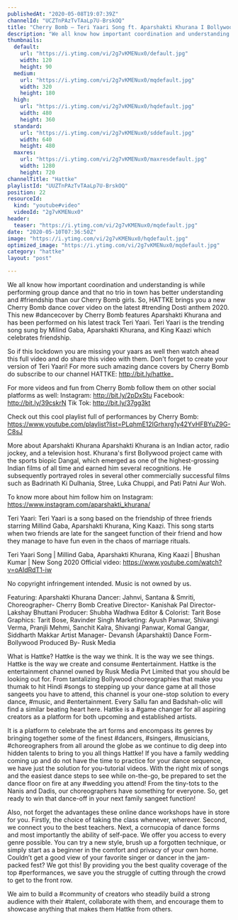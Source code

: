 ```yaml
---
publishedAt: "2020-05-08T19:07:39Z"
channelId: "UCZTnPAzTvTAaLp7U-BrskOQ"
title: "Cherry Bomb – Teri Yaari Song ft. Aparshakti Khurana I Bollywood Dance Choreography  | Hattke"
description: "We all know how important coordination and understanding is while performing group dance and that no trio in town has better understanding and #friendship than our Cherry Bomb girls. So, HATTKE brings you a new Cherry Bomb dance cover video on the latest #trending Dosti anthem 2020. This new #dancecover by Cherry Bomb features Aparshakti Khurana and has been performed on his latest track Teri Yaari. Teri Yaari is the trending song sung by Milind Gaba, Aparshakti Khurana, and King Kaazi which celebrates friendship. \n\nSo if this lockdown you are missing your yaars as well then watch ahead this full video and do share this video with them. Don't forget to create your version of Teri Yaari! For more such amazing dance covers by Cherry Bomb do subscribe to our channel HATTKE: http://bit.ly/hattke_\n\nFor more videos and fun from Cherry Bomb follow them on other social platforms as well:\nInstagram: http://bit.ly/2pDxStu\nFacebook: http://bit.ly/39cskrN\nTik Tok: http://bit.ly/37gg3kt\n\nCheck out this cool playlist full of performances by Cherry Bomb: https://www.youtube.com/playlist?list=PLqhmE12IGrhxrg1y42YvHFBYuZ9G-C8sJ\n\nMore about Aparshakti Khurana\nAparshakti Khurana is an Indian actor, radio jockey, and a television host. Khurana's first Bollywood project came with the sports biopic Dangal, which emerged as one of the highest-grossing Indian films of all time and earned him several recognitions. He subsequently portrayed roles in several other commercially successful films such as Badrinath Ki Dulhania, Stree, Luka Chuppi, and Pati Patni Aur Woh.\n\nTo know more about him follow him on Instagram: https://www.instagram.com/aparshakti_khurana/\n\nTeri Yaari: Teri Yaari is a song based on the friendship of three friends starring Millind Gaba, Aparshakti Khurana, King Kaazi. This song starts when two friends are late for the sangeet function of their friend and how they manage to have fun even in the chaos of marriage rituals.\n\nTeri Yaari Song | Millind Gaba, Aparshakti Khurana, King Kaazi | Bhushan Kumar | New Song 2020\nOfficial video: https://www.youtube.com/watch?v=oAIdRdT1-iw \n\nNo copyright infringement intended. Music is not owned by us. \n\nFeaturing: Aparshakti Khurana\nDancer: Jahnvi, Santana & Smriti,\nChoreographer- Cherry Bomb\nCreative Director- Kanishak Pal\nDirector- Lakshay Bhuttani\nProducer: Shubha Wadhwa\nEditor & Colorist: Tarit Bose\nGraphics: Tarit Bose, Ravinder Singh\nMarketing: Ayush Panwar, Shivangi Verma, Pranjli Mehmi, Sanchit Kalra, Shivangi Panwar, Komal Gangar, Siddharth Makkar\nArtist Manager- Devansh (Aparshakti)\nDance Form- Bollywood\nProduced By- Rusk Media\n\nWhat is Hattke? Hattke is the way we think. It is the way we see things. Hattke is the way we create and consume #entertainment. Hattke is the entertainment channel owned by Rusk Media Pvt Limited that you should be looking out for. From tantalizing Bollywood choreographies that make you thumak to hit Hindi #songs to stepping up your dance game at all those sangeets you have to attend, this channel is your one-stop solution to every dance, #music, and #entertainment. Every Sallu fan and Badshah-olic will find a similar beating heart here. Hattke is a #game changer for all aspiring creators as a platform for both upcoming and established artists. \n\nIt is a platform to celebrate the art forms and encompass its genres by bringing together some of the finest #dancers, #singers, #musicians, #choreographers from all around the globe as we continue to dig deep into hidden talents to bring to you all things Hattke! If you have a family wedding coming up and do not have the time to practice for your dance sequence, we have just the solution for you-tutorial videos. With the right mix of songs and the easiest dance steps to see while on-the-go, be prepared to set the dance floor on fire at any #wedding you attend! From the tiny-tots to the Nanis and Dadis, our choreographers have something for everyone. So, get ready to win that dance-off in your next family sangeet function!\n\nAlso, not forget the advantages these online dance workshops have in store for you. Firstly, the choice of taking the class whenever, wherever. Second, we connect you to the best teachers. Next, a cornucopia of dance forms and most importantly the ability of self-pace. We offer you access to every genre possible. You can try a new style, brush up a forgotten technique, or simply start as a beginner in the comfort and privacy of your own home. Couldn’t get a good view of your favorite singer or dancer in the jam-packed fest? We got this! By providing you the best quality coverage of the top #performances, we save you the struggle of cutting through the crowd to get to the front row.\n\nWe aim to build a #community of creators who steadily build a strong audience with their #talent, collaborate with them, and encourage them to showcase anything that makes them Hattke from others."
thumbnails:
  default:
    url: "https://i.ytimg.com/vi/2g7vKMENux0/default.jpg"
    width: 120
    height: 90
  medium:
    url: "https://i.ytimg.com/vi/2g7vKMENux0/mqdefault.jpg"
    width: 320
    height: 180
  high:
    url: "https://i.ytimg.com/vi/2g7vKMENux0/hqdefault.jpg"
    width: 480
    height: 360
  standard:
    url: "https://i.ytimg.com/vi/2g7vKMENux0/sddefault.jpg"
    width: 640
    height: 480
  maxres:
    url: "https://i.ytimg.com/vi/2g7vKMENux0/maxresdefault.jpg"
    width: 1280
    height: 720
channelTitle: "Hattke"
playlistId: "UUZTnPAzTvTAaLp7U-BrskOQ"
position: 22
resourceId:
  kind: "youtube#video"
  videoId: "2g7vKMENux0"
header:
  teaser: "https://i.ytimg.com/vi/2g7vKMENux0/mqdefault.jpg"
date: "2020-05-10T07:36:50Z"
image: "https://i.ytimg.com/vi/2g7vKMENux0/hqdefault.jpg"
optimized_image: "https://i.ytimg.com/vi/2g7vKMENux0/mqdefault.jpg"
category: "hattke"
layout: "post"

---
```

We all know how important coordination and understanding is while performing group dance and that no trio in town has better understanding and #friendship than our Cherry Bomb girls. So, HATTKE brings you a new Cherry Bomb dance cover video on the latest #trending Dosti anthem 2020. This new #dancecover by Cherry Bomb features Aparshakti Khurana and has been performed on his latest track Teri Yaari. Teri Yaari is the trending song sung by Milind Gaba, Aparshakti Khurana, and King Kaazi which celebrates friendship. 

So if this lockdown you are missing your yaars as well then watch ahead this full video and do share this video with them. Don't forget to create your version of Teri Yaari! For more such amazing dance covers by Cherry Bomb do subscribe to our channel HATTKE: http://bit.ly/hattke_

For more videos and fun from Cherry Bomb follow them on other social platforms as well:
Instagram: http://bit.ly/2pDxStu
Facebook: http://bit.ly/39cskrN
Tik Tok: http://bit.ly/37gg3kt

Check out this cool playlist full of performances by Cherry Bomb: https://www.youtube.com/playlist?list=PLqhmE12IGrhxrg1y42YvHFBYuZ9G-C8sJ

More about Aparshakti Khurana
Aparshakti Khurana is an Indian actor, radio jockey, and a television host. Khurana's first Bollywood project came with the sports biopic Dangal, which emerged as one of the highest-grossing Indian films of all time and earned him several recognitions. He subsequently portrayed roles in several other commercially successful films such as Badrinath Ki Dulhania, Stree, Luka Chuppi, and Pati Patni Aur Woh.

To know more about him follow him on Instagram: https://www.instagram.com/aparshakti_khurana/

Teri Yaari: Teri Yaari is a song based on the friendship of three friends starring Millind Gaba, Aparshakti Khurana, King Kaazi. This song starts when two friends are late for the sangeet function of their friend and how they manage to have fun even in the chaos of marriage rituals.

Teri Yaari Song | Millind Gaba, Aparshakti Khurana, King Kaazi | Bhushan Kumar | New Song 2020
Official video: https://www.youtube.com/watch?v=oAIdRdT1-iw 

No copyright infringement intended. Music is not owned by us. 

Featuring: Aparshakti Khurana
Dancer: Jahnvi, Santana & Smriti,
Choreographer- Cherry Bomb
Creative Director- Kanishak Pal
Director- Lakshay Bhuttani
Producer: Shubha Wadhwa
Editor & Colorist: Tarit Bose
Graphics: Tarit Bose, Ravinder Singh
Marketing: Ayush Panwar, Shivangi Verma, Pranjli Mehmi, Sanchit Kalra, Shivangi Panwar, Komal Gangar, Siddharth Makkar
Artist Manager- Devansh (Aparshakti)
Dance Form- Bollywood
Produced By- Rusk Media

What is Hattke? Hattke is the way we think. It is the way we see things. Hattke is the way we create and consume #entertainment. Hattke is the entertainment channel owned by Rusk Media Pvt Limited that you should be looking out for. From tantalizing Bollywood choreographies that make you thumak to hit Hindi #songs to stepping up your dance game at all those sangeets you have to attend, this channel is your one-stop solution to every dance, #music, and #entertainment. Every Sallu fan and Badshah-olic will find a similar beating heart here. Hattke is a #game changer for all aspiring creators as a platform for both upcoming and established artists. 

It is a platform to celebrate the art forms and encompass its genres by bringing together some of the finest #dancers, #singers, #musicians, #choreographers from all around the globe as we continue to dig deep into hidden talents to bring to you all things Hattke! If you have a family wedding coming up and do not have the time to practice for your dance sequence, we have just the solution for you-tutorial videos. With the right mix of songs and the easiest dance steps to see while on-the-go, be prepared to set the dance floor on fire at any #wedding you attend! From the tiny-tots to the Nanis and Dadis, our choreographers have something for everyone. So, get ready to win that dance-off in your next family sangeet function!

Also, not forget the advantages these online dance workshops have in store for you. Firstly, the choice of taking the class whenever, wherever. Second, we connect you to the best teachers. Next, a cornucopia of dance forms and most importantly the ability of self-pace. We offer you access to every genre possible. You can try a new style, brush up a forgotten technique, or simply start as a beginner in the comfort and privacy of your own home. Couldn’t get a good view of your favorite singer or dancer in the jam-packed fest? We got this! By providing you the best quality coverage of the top #performances, we save you the struggle of cutting through the crowd to get to the front row.

We aim to build a #community of creators who steadily build a strong audience with their #talent, collaborate with them, and encourage them to showcase anything that makes them Hattke from others.